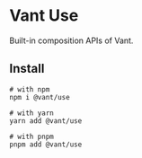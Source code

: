 # Vant Use

Built-in composition APIs of Vant.

## Install

```shell
# with npm
npm i @vant/use

# with yarn
yarn add @vant/use

# with pnpm
pnpm add @vant/use
```
